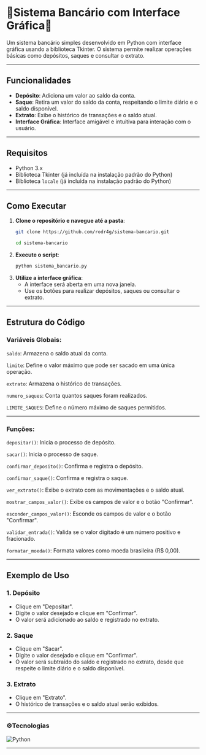 # 🏦Sistema Bancário com Interface Gráfica🏦

Um sistema bancário simples desenvolvido em Python com interface gráfica usando a biblioteca Tkinter. O sistema permite realizar operações básicas como depósitos, saques e consultar o extrato.

---

## Funcionalidades

- **Depósito**: Adiciona um valor ao saldo da conta.
- **Saque**: Retira um valor do saldo da conta, respeitando o limite diário e o saldo disponível.
- **Extrato**: Exibe o histórico de transações e o saldo atual.
- **Interface Gráfica**: Interface amigável e intuitiva para interação com o usuário.

---

## Requisitos

- Python 3.x
- Biblioteca Tkinter (já incluída na instalação padrão do Python)
- Biblioteca `locale` (já incluída na instalação padrão do Python)

---

## Como Executar

1. **Clone o repositório e navegue até a pasta**:
   ```bash
   git clone https://github.com/rodr4g/sistema-bancario.git
   
   cd sistema-bancario
   
2. **Execute o script**:
   ```bash
   python sistema_bancario.py
   
3. **Utilize a interface gráfica**:
   - A interface será aberta em uma nova janela.
   - Use os botões para realizar depósitos, saques ou consultar o extrato.

---

## Estrutura do Código

  ### Variáveis Globais:
  `saldo`: Armazena o saldo atual da conta.
  
  `limite`: Define o valor máximo que pode ser sacado em uma única operação.
  
  `extrato`: Armazena o histórico de transações.
  
  `numero_saques`: Conta quantos saques foram realizados.
  
  `LIMITE_SAQUES`: Define o número máximo de saques permitidos.

---

  ### Funções:
  
  `depositar()`: Inicia o processo de depósito.
  
  `sacar()`: Inicia o processo de saque.
  
  `confirmar_deposito()`: Confirma e registra o depósito.
  
  `confirmar_saque()`: Confirma e registra o saque.
  
  `ver_extrato()`: Exibe o extrato com as movimentações e o saldo atual.
  
  `mostrar_campos_valor()`: Exibe os campos de valor e o botão "Confirmar".
  
  `esconder_campos_valor()`: Esconde os campos de valor e o botão "Confirmar".
  
  `validar_entrada()`: Valida se o valor digitado é um número positivo e fracionado.
  
  `formatar_moeda()`: Formata valores como moeda brasileira (R$ 0,00).

---

## Exemplo de Uso

 ### 1. Depósito

  - Clique em "Depositar".
  - Digite o valor desejado e clique em "Confirmar".
  - O valor será adicionado ao saldo e registrado no extrato.
    
 ### 2. Saque

  - Clique em "Sacar".
  - Digite o valor desejado e clique em "Confirmar".
  - O valor será subtraído do saldo e registrado no extrato, desde que respeite o limite diário e o saldo disponível.

 ### 3. Extrato
  - Clique em "Extrato".
  - O histórico de transações e o saldo atual serão exibidos.

---
### ⚙️Tecnologias

![Python](https://img.shields.io/badge/python-3670A0?style=for-the-badge&logo=python&logoColor=ffdd54)

---
